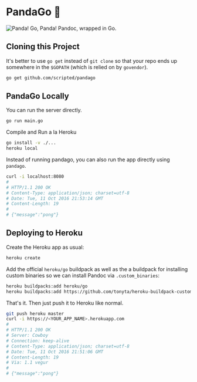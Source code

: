 # PandaGo 🐼
![Panda! Go, Panda!](http://i.imgur.com/rL88eG5.jpg)
Pandoc, wrapped in Go.

## Cloning this Project

It's better to use `go get` instead of `git clone` so that your repo ends up
somewhere in the `$GOPATH` (which is relied on by `govendor`).

``` bash
go get github.com/scripted/pandago
```

## PandaGo Locally

You can run the server directly.

``` bash
go run main.go
```

Compile and Run a la Heroku

``` bash
go install -v ./...
heroku local
```

Instead of running pandago, you can also run the app directly using `pandago`.

``` bash
curl -i localhost:8080
#
# HTTP/1.1 200 OK
# Content-Type: application/json; charset=utf-8
# Date: Tue, 11 Oct 2016 21:53:14 GMT
# Content-Length: 19
#
# {"message":"pong"}
```

## Deploying to Heroku

Create the Heroku app as usual:

``` bash
heroku create
```

Add the official `heroku/go` buildpack as well as the a buildpack for installing
custom binaries so we can install Pandoc via `.custom_binaries`:

``` bash
heroku buildpacks:add heroku/go
heroku buildpacks:add https://github.com/tonyta/heroku-buildpack-custom-binaries#v1.0.0
```

That's it. Then just push it to Heroku like normal.

``` bash
git push heroku master
curl -i https://<YOUR_APP_NAME>.herokuapp.com
#
# HTTP/1.1 200 OK
# Server: Cowboy
# Connection: keep-alive
# Content-Type: application/json; charset=utf-8
# Date: Tue, 11 Oct 2016 21:51:06 GMT
# Content-Length: 19
# Via: 1.1 vegur
#
# {"message":"pong"}
```
